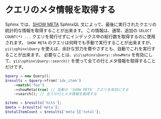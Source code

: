 クエリのメタ情報を取得する
==========================

Sphinx では、[SHOW META](http://sphinxsearch.com/docs/current.html#sphinxql-show-meta) SphinxQL 文によって、最後に実行されたクエリの統計的な情報を取得することが出来ます。
この情報は、通常、追加の `SELECT COUNT(*) ...` クエリを発行せずにインデックス中の総行数を取得するのに使用されます。
`SHOW META` のクエリは何時でも手動で実行することが出来ますが、`yii\sphinx\Query` を使えば、余計な労力を費やさずとも、自動でこれを実行することが出来ます。
必要なことは、`yii\sphinx\Query::showMeta` を有効にして、`yii\sphinx\Query::search()` を使って全ての行とメタ情報を取得することだけです。

```php
$query = new Query();
$results = $query->from('idx_item')
    ->match('foo')
    ->showMeta(true) // 自動の 'SHOW META' クエリを有効にする
    ->search(); // 全ての行とメタ情報を取得する

$items = $results['hits'];
$meta = $results['meta'];
$totalItemCount = $results['meta']['total'];
```
